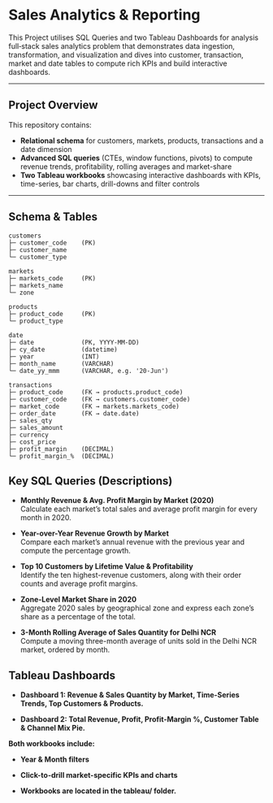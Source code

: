 # Sales Analytics & Reporting

This Project utilises SQL Queries and two Tableau Dashboards for analysis full‐stack sales analytics problem that demonstrates data ingestion, transformation, and visualization and dives into customer, transaction, market and date tables to compute rich KPIs and build interactive dashboards.

---

## Project Overview

This repository contains:

- **Relational schema** for customers, markets, products, transactions and a date dimension  
- **Advanced SQL queries** (CTEs, window functions, pivots) to compute revenue trends, profitability, rolling averages and market-share  
- **Two Tableau workbooks** showcasing interactive dashboards with KPIs, time-series, bar charts, drill-downs and filter controls  

---

## Schema & Tables

```
customers
├─ customer_code    (PK)
├─ customer_name
└─ customer_type

markets
├─ markets_code     (PK)
├─ markets_name
└─ zone

products
├─ product_code     (PK)
└─ product_type

date
├─ date             (PK, YYYY-MM-DD)
├─ cy_date          (datetime)
├─ year             (INT)
├─ month_name       (VARCHAR)
└─ date_yy_mmm      (VARCHAR, e.g. '20-Jun')

transactions
├─ product_code     (FK → products.product_code)
├─ customer_code    (FK → customers.customer_code)
├─ market_code      (FK → markets.markets_code)
├─ order_date       (FK → date.date)
├─ sales_qty
├─ sales_amount
├─ currency
├─ cost_price
├─ profit_margin    (DECIMAL)
└─ profit_margin_%  (DECIMAL)
```
## Key SQL Queries (Descriptions)

- **Monthly Revenue & Avg. Profit Margin by Market (2020)**  
  Calculate each market’s total sales and average profit margin for every month in 2020.

- **Year-over-Year Revenue Growth by Market**  
  Compare each market’s annual revenue with the previous year and compute the percentage growth.

- **Top 10 Customers by Lifetime Value & Profitability**  
  Identify the ten highest-revenue customers, along with their order counts and average profit margins.

- **Zone-Level Market Share in 2020**  
  Aggregate 2020 sales by geographical zone and express each zone’s share as a percentage of the total.

- **3-Month Rolling Average of Sales Quantity for Delhi NCR**  
  Compute a moving three-month average of units sold in the Delhi NCR market, ordered by month.

## Tableau Dashboards
- **Dashboard 1: Revenue & Sales Quantity by Market, Time-Series Trends, Top Customers & Products.**

- **Dashboard 2: Total Revenue, Profit, Profit‐Margin %, Customer Table & Channel Mix Pie.**

**Both workbooks include:**

- **Year & Month filters**

- **Click-to-drill market-specific KPIs and charts**

- **Workbooks are located in the tableau/ folder.**
